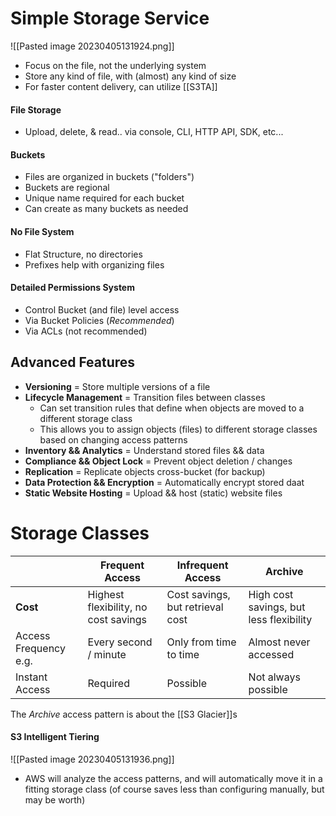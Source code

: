 # Simple Storage Service
![[Pasted image 20230405131924.png]]
- Focus on the file, not the underlying system
- Store any kind of file, with (almost) any kind of size
- For faster content delivery, can utilize [[S3TA]]

#### File Storage
- Upload, delete, & read.. via console, CLI, HTTP API, SDK, etc...

#### Buckets
- Files are organized in buckets ("folders")
- Buckets are regional
- Unique name required for each bucket
- Can create as many buckets as needed

#### No File System
- Flat Structure, no directories
- Prefixes help with organizing files

#### Detailed Permissions System
- Control Bucket (and file) level access
- Via Bucket Policies (*Recommended*)
- Via ACLs (not recommended)

## Advanced Features
- **Versioning** = Store multiple versions of a file
- **Lifecycle Management** = Transition files between classes
	- Can set transition rules that define when objects are moved to a different storage class
	- This allows you to assign objects (files) to different storage classes based on changing access patterns
- **Inventory && Analytics** = Understand stored files && data
- **Compliance && Object Lock** = Prevent object deletion / changes
- **Replication** = Replicate objects cross-bucket (for backup)
- **Data Protection && Encryption** = Automatically encrypt stored daat
- **Static Website Hosting** = Upload && host (static) website files

# Storage Classes
|                       | Frequent Access                      | Infrequent Access                | Archive                                 |
| --------------------- | ------------------------------------ | -------------------------------- | --------------------------------------- |
| **Cost**              | Highest flexibility, no cost savings | Cost savings, but retrieval cost | High cost savings, but less flexibility |
| Access Frequency e.g. | Every second / minute                | Only from time to time           | Almost never accessed                   |
| Instant Access        | Required                             | Possible                         | Not always possible                     |

The *Archive* access pattern is about the [[S3 Glacier]]s

#### S3 Intelligent Tiering
![[Pasted image 20230405131936.png]]
- AWS will analyze the access patterns, and will automatically move it in a fitting storage class (of course saves less than configuring manually, but may be worth)
